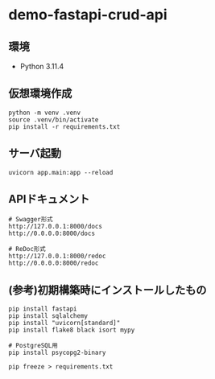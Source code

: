 # demo-fastapi-crud-api

## 環境
- Python 3.11.4

## 仮想環境作成
```
python -m venv .venv
source .venv/bin/activate
pip install -r requirements.txt
```

## サーバ起動
```
uvicorn app.main:app --reload
```

## APIドキュメント
```
# Swagger形式
http://127.0.0.1:8000/docs
http://0.0.0.0:8000/docs

# ReDoc形式
http://127.0.0.1:8000/redoc
http://0.0.0.0:8000/redoc
```

## (参考)初期構築時にインストールしたもの
```
pip install fastapi
pip install sqlalchemy
pip install "uvicorn[standard]"
pip install flake8 black isort mypy

# PostgreSQL用
pip install psycopg2-binary

pip freeze > requirements.txt
```
